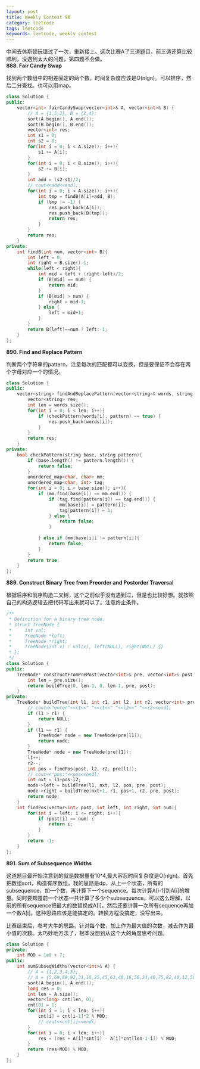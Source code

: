 ```yaml
---
layout: post
title: Weekly Contest 98
category: leetcode
tags: leetcode
keywords: leetcode, weekly contest
---
```

中间去休斯顿玩错过了一次，重新接上。这次比赛A了三道题目，前三道还算比较顺利，没遇到太大的问题，第四题不会做。<br>
**888. Fair Candy Swap**
<p>找到两个数组中的相差固定的两个数，时间复杂度应该是O(nlgn)。可以排序，然后二分查找。也可以用map。</p>

```c++
class Solution {
public:
    vector<int> fairCandySwap(vector<int>& A, vector<int>& B) {
        // A = {1,5,2}, B = {2,4};
        sort(A.begin(), A.end());
        sort(B.begin(), B.end());
        vector<int> res;
        int s1 = 0;
        int s2 = 0;
        for(int i = 0; i < A.size(); i++){
            s1 += A[i];
        }
        for(int i = 0; i < B.size(); i++){
            s2 += B[i];
        }
        int add = (s2-s1)/2;
        // cout<<add<<endl;
        for(int i = 0; i < A.size(); i++){
            int tmp = findB(A[i]+add, B);
            if (tmp != -1) {
                res.push_back(A[i]);
                res.push_back(B[tmp]);
                return res;
            }
        }
        return res;
    }
private:
    int findB(int num, vector<int> B){
        int left = 0;
        int right = B.size()-1;
        while(left < right){
            int mid = left + (right-left)/2;
            if (B[mid] == num) {
                return mid;
            }
            if (B[mid] > num) {
                right = mid-1;
            } else {
                left = mid+1;
            }
        }
        return B[left]==num ? left:-1;
    }
};
```

**890. Find and Replace Pattern**
<p>判断两个字符串的pattern，注意每次的匹配都可以变换，但是要保证不会存在两个字母对应一个的情况。</p>

```c++
class Solution {
public:
    vector<string> findAndReplacePattern(vector<string>& words, string pattern) {
        vector<string> res;
        int len = words.size();
        for(int i = 0; i < len; i++){
            if (checkPattern(words[i], pattern) == true) {
                res.push_back(words[i]);
            }
        }
        return res;
    }
private:
    bool checkPattern(string base, string pattern){
        if (base.length() != pattern.length()) {
            return false;
        }
        unordered_map<char, char> mm;
        unordered_map<char, int> tag;
        for(int i = 0; i < base.size(); i++){
            if (mm.find(base[i]) == mm.end()) {
                if (tag.find(pattern[i]) == tag.end()) {
                    mm[base[i]] = pattern[i];
                    tag[pattern[i]] = 1;
                } else {
                    return false;
                }
                
            } else if (mm[base[i]] != pattern[i]){
                return false;
            }
        }
        return true;
    }
};
```

**889. Construct Binary Tree from Preorder and Postorder Traversal**
<p>根据后序和前序构造二叉树，这个之前似乎没有遇到过，但是也比较好想。就按照自己的构造逻辑去把代码写出来就可以了。注意终止条件。</p>

```c++
/**
 * Definition for a binary tree node.
 * struct TreeNode {
 *     int val;
 *     TreeNode *left;
 *     TreeNode *right;
 *     TreeNode(int x) : val(x), left(NULL), right(NULL) {}
 * };
 */
class Solution {
public:
    TreeNode* constructFromPrePost(vector<int>& pre, vector<int>& post) {
        int len = pre.size();
        return buildTree(0, len-1, 0, len-1, pre, post);
    }
private:
    TreeNode* buildTree(int l1, int r1, int l2, int r2, vector<int> pre, vector<int> post){
        // cout<<"enter"<<l1<<" "<<r1<<" "<<l2<<" "<<r2<<endl;
        if (l1 > r1) {
            return NULL;
        }
        if (l1 == r1) {
            TreeNode* node = new TreeNode(pre[l1]);
            return node;
        }
        TreeNode* node = new TreeNode(pre[l1]);
        l1++;
        r2--;
        int pos = findPos(post, l2, r2, pre[l1]);
        // cout<<"pos:"<<pos<<endl;
        int nxt = l1+pos-l2;
        node->left = buildTree(l1, nxt, l2, pos, pre, post);
        node->right = buildTree(nxt+1, r1, pos+1, r2, pre, post);
        return node;
    }
    int findPos(vector<int> post, int left, int right, int num){
        for(int i = left; i <= right; i++){
            if (post[i] == num) {
                return i;
            }
        }
        return -1;
    }
};
```
**891. Sum of Subsequence Widths**

<p>这道题目最开始注意到的就是数据量有10^4,最大容忍时间复杂度是O(nlgn)。首先把数组sort，构造有序数组。我的思路是dp，从上一个状态，所有的subsequence，加一个数，再计算下一个sequence。每次计算A[i-1]到A[i]的增量。同时要知道前一个状态一共计算了多少个subsequence。可以这么理解，以前的所有sequence把最大的数替换成A[i]，然后还要计算一次所有sequence再加一个数A[i]。这种思路应该是能搞定的。转换方程没搞定，没写出来。</p>
<p>比赛结束后，参考大牛的思路。针对每个数，加上作为最大值的次数，减去作为最小值的次数。太巧妙地方法了，根本没想到从这个大的角度思考问题。</p>

```c++
class Solution {
private:
    int MOD = 1e9 + 7;
public:
    int sumSubseqWidths(vector<int>& A) {
        // A = {1,2,3,4,5};
        // A = {5,69,89,92,31,16,25,45,63,40,16,56,24,40,75,82,40,12,50,62,92,44,67,38,92,22,91,24,26,21,100,42,23,56,64,43,95,76,84,79,89,4,16,94,16,77,92,9,30,13};
        sort(A.begin(), A.end());
        long res = 0;
        int len = A.size();
        vector<long> cnt(len, 0);
        cnt[0] = 1;
        for(int i = 1; i < len; i++){
            cnt[i] = cnt[i-1]*2 % MOD;
            // cout<<cnt[i]<<endl;
        }
        for(int i = 0; i < len; i++){
            res = (res + A[i]*cnt[i] - A[i]*cnt[len-1-i]) % MOD;
        }
        return (res+MOD) % MOD;
    }
};
```

